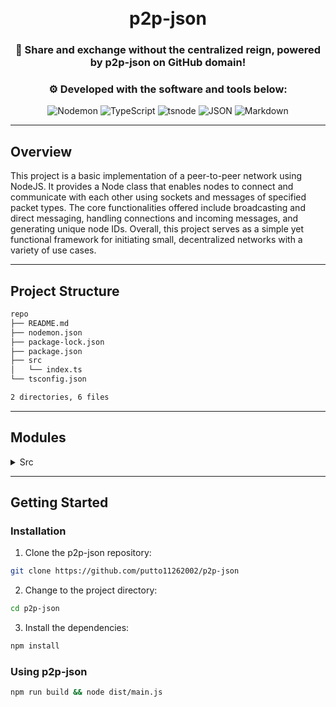 
<div align="center">
<h1 align="center">

<br>
p2p-json
</h1>
<h3 align="center">📍 Share and exchange without the centralized reign, powered by p2p-json on GitHub domain!</h3>
<h3 align="center">⚙️ Developed with the software and tools below:</h3>

<p align="center">
<img src="https://img.shields.io/badge/Nodemon-76D04B.svg?style=for-the-badge&logo=Nodemon&logoColor=white" alt="Nodemon" />
<img src="https://img.shields.io/badge/TypeScript-3178C6.svg?style=for-the-badge&logo=TypeScript&logoColor=white" alt="TypeScript" />
<img src="https://img.shields.io/badge/tsnode-3178C6.svg?style=for-the-badge&logo=ts-node&logoColor=white" alt="tsnode" />
<img src="https://img.shields.io/badge/JSON-000000.svg?style=for-the-badge&logo=JSON&logoColor=white" alt="JSON" />
<img src="https://img.shields.io/badge/Markdown-000000.svg?style=for-the-badge&logo=Markdown&logoColor=white" alt="Markdown" />
</p>
</div>

---


## Overview

This project is a basic implementation of a peer-to-peer network using NodeJS. It provides a Node class that enables nodes to connect and communicate with each other using sockets and messages of specified packet types. The core functionalities offered include broadcasting and direct messaging, handling connections and incoming messages, and generating unique node IDs. Overall, this project serves as a simple yet functional framework for initiating small, decentralized networks with a variety of use cases.

---

## Project Structure


```bash
repo
├── README.md
├── nodemon.json
├── package-lock.json
├── package.json
├── src
│   └── index.ts
└── tsconfig.json

2 directories, 6 files
```

---

## Modules

<details closed><summary>Src</summary>

| File     | Summary                                                                                                                                                                                                                                                                                                                                                                                                                                     | Module       |
|:---------|:--------------------------------------------------------------------------------------------------------------------------------------------------------------------------------------------------------------------------------------------------------------------------------------------------------------------------------------------------------------------------------------------------------------------------------------------|:-------------|
| index.ts | The code snippet provides a Node class with methods like broadcast and direct message, handshake and connect with other nodes, as well as handling incoming messages and connections using sockets and packets of specified packet types. The class utilizes an EventEmitter for event handling and a UUID package to generate unique node IDs, providing the rough backbones of a simple NodeJS-based peer-to-peer network implementation. | src/index.ts |

</details>

---

## Getting Started



### Installation

1. Clone the p2p-json repository:
```sh
git clone https://github.com/putto11262002/p2p-json
```

2. Change to the project directory:
```sh
cd p2p-json
```

3. Install the dependencies:
```sh
npm install
```

### Using p2p-json

```sh
npm run build && node dist/main.js
```


